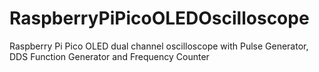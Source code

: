 # RaspberryPiPicoOLEDOscilloscope
Raspberry Pi Pico OLED dual channel oscilloscope with Pulse Generator, DDS Function Generator and Frequency Counter
